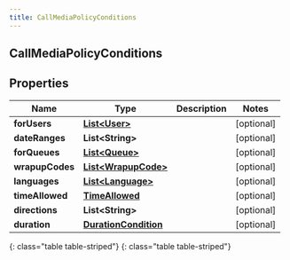 ```yaml
---
title: CallMediaPolicyConditions
---
```

## CallMediaPolicyConditions


## Properties

| Name | Type | Description | Notes |
| ------------ | ------------- | ------------- | ------------- |
| **forUsers** | [**List&lt;User&gt;**](User.html) |  |  [optional] |
| **dateRanges** | **List&lt;String&gt;** |  |  [optional] |
| **forQueues** | [**List&lt;Queue&gt;**](Queue.html) |  |  [optional] |
| **wrapupCodes** | [**List&lt;WrapupCode&gt;**](WrapupCode.html) |  |  [optional] |
| **languages** | [**List&lt;Language&gt;**](Language.html) |  |  [optional] |
| **timeAllowed** | [**TimeAllowed**](TimeAllowed.html) |  |  [optional] |
| **directions** | **List&lt;String&gt;** |  |  [optional] |
| **duration** | [**DurationCondition**](DurationCondition.html) |  |  [optional] |
{: class="table table-striped"}
{: class="table table-striped"}


